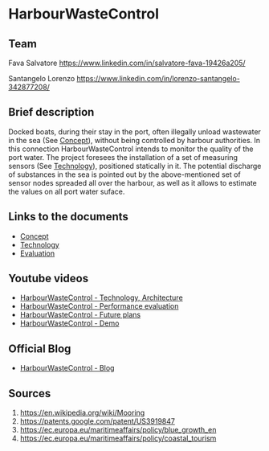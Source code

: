 # HarbourWasteControl

## Team
Fava Salvatore
https://www.linkedin.com/in/salvatore-fava-19426a205/

Santangelo Lorenzo
https://www.linkedin.com/in/lorenzo-santangelo-342877208/

## Brief description
Docked boats, during their stay in the port, often illegally unload  wastewater in the sea (See [Concept](/Concept.md)), without being controlled by harbour authorities. In this connection HarbourWasteControl intends to monitor the quality of the port water. The project foresees the installation of a set of measuring sensors (See [Technology](/Technology.md)), positioned statically in it. The potential discharge of substances in the sea is pointed out by the above-mentioned set of sensor nodes spreaded all over the harbour, as well as it allows to estimate the values on all port water suface.

## Links to the documents
* [Concept](/Concept.md)
* [Technology](/Technology.md)
* [Evaluation](/Evaluation.md)

## Youtube videos
* [HarbourWasteControl - Technology, Architecture](https://youtu.be/1_gy5SUA4yE)
* [HarbourWasteControl - Performance evaluation](https://www.youtube.com/watch?v=lbDM-yVXxGs)
* [HarbourWasteControl - Future plans](https://youtu.be/BRzAuJotJ3k)
* [HarbourWasteControl - Demo](https://www.youtube.com/watch?v=2p8ujYvwhKw)

## Official Blog
* [HarbourWasteControl - Blog](https://www.hackster.io/lorenzo-santangelo/harbour-waste-control-467664)


## Sources
1. https://en.wikipedia.org/wiki/Mooring
2. https://patents.google.com/patent/US3919847
3. https://ec.europa.eu/maritimeaffairs/policy/blue_growth_en
4. https://ec.europa.eu/maritimeaffairs/policy/coastal_tourism
